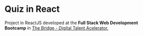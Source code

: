 <h1>Quiz in React</h1>

Project in ReactJS developed at the <b>Full Stack Web Development Bootcamp</b> in <a href="https://www.thebridge.tech" alt="The Bridge - Digital Talent Acelerator." >The Bridge - Digital Talent Acelerator.</a>
